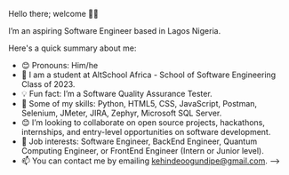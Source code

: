 Hello there; welcome 👋🏾

I’m an aspiring Software Engineer based in Lagos Nigeria.

Here's a quick summary about me:

- 😊 Pronouns: Him/he
- 🔭 I am a student at AltSchool Africa - School of Software Engineering Class of 2023.
- 💡 Fun fact: I’m a Software Quality Assurance Tester.
- 🌱 Some of my skills: Python, HTML5, CSS, JavaScript, Postman, Selenium, JMeter, JIRA, Zephyr, Microsoft SQL Server.
- 😊 I’m looking to collaborate on open source projects, hackathons, internships, and entry-level opportunities on software development.
- 💼 Job interests: Software Engineer, BackEnd Engineer, Quantum Computing Engineer, or FrontEnd Engineer (Intern or Junior level).
- 📫 You can contact me by emailing kehindeoogundipe@gmail.com.
-->
